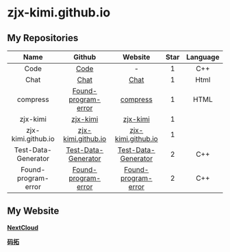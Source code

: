 # zjx-kimi.github.io
## My Repositories

|       Name         |                                    Github                                   |                                Website                                |  Star  | Language |
| :----------------: | :-------------------------------------------------------------------------: | :-------------------------------------------------------------------: | :----: | :------: |
|       Code         | [Code](https://github.com/zjx-kimi/Code)                                  |                                   -                                   |   1    |   C++    |
|       Chat         | [Chat](https://github.com/zjx-kimi/Chat)                                  |  [Chat](https://zjx-kimi.github.io/Chat)                              |   1    |   Html   |
|      compress      | [Found-program-error](https://github.com/zjx-kimi/compress)               |  [compress](https://zjx-kimi.github.io/compress)                      |   1    |   HTML   |
|      zjx-kimi      | [zjx-kimi](https://github.com/zjx-kimi/zjx-kimi)                          |  [zjx-kimi](https://zjx-kimi.github.io/zjx-kimi)                      |   1    |          | 
| zjx-kimi.github.io | [zjx-kimi.github.io](https://github.com/zjx-kimi/zjx-kimi.github.io)      |  [zjx-kimi.github.io](https://zjx-kimi.github.io/zjx-kimi.github.io)  |   1    |          | 
|Test-Data-Generator | [Test-Data-Generator](https://github.com/zjx-kimi/Test-Data-Generator)    |  [Test-Data-Generator](https://zjx-kimi.github.io/Test-Data-Generator)|   2    |   C++    |
|Found-program-error | [Found-program-error](https://github.com/zjx-kimi/Found-program-error)    |  [Found-program-error](https://zjx-kimi.github.io/Found-program-error)|   2    |   C++    |


## My Website
**[NextCloud](https://1c4dc9a5.r9.vip.cpolar.cn/)**

**[码拓](https://65fd28fd.r9.vip.cpolar.cn)**
